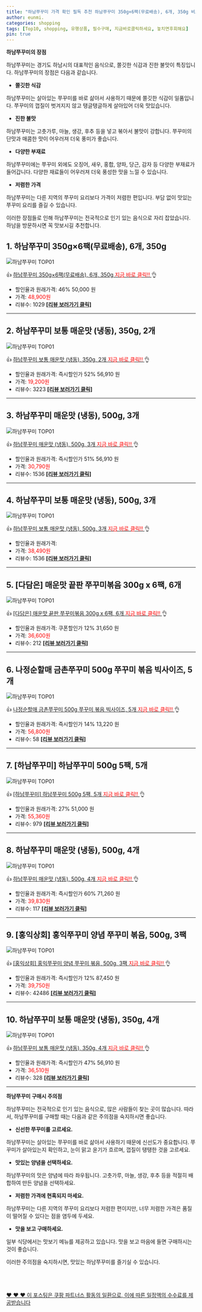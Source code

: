 ```yaml
---
title: "하남쭈꾸미 가격 확인 필독 추천 하남쭈꾸미 350g×6팩(무료배송), 6개, 350g 비교 장점 구매가이드"
author: eunmi.
categories: shopping
tags: [Top10, shopping, 유행상품, 필수구매, 지금바로클릭하세요, 놓치면후회해요]
pin: true
---
```

**하남쭈꾸미의 장점**

하남쭈꾸미는 경기도 하남시의 대표적인 음식으로, 쫄깃한 식감과 진한 불맛이 특징입니다. 하남쭈꾸미의 장점은 다음과 같습니다.

* **쫄깃한 식감**

하남쭈꾸미는 살아있는 쭈꾸미를 바로 삶아서 사용하기 때문에 쫄깃한 식감이 일품입니다. 쭈꾸미의 껍질이 벗겨지지 않고 탱글탱글하게 살아있어 더욱 맛있습니다.

* **진한 불맛**

하남쭈꾸미는 고춧가루, 마늘, 생강, 후추 등을 넣고 볶아서 불맛이 강합니다. 쭈꾸미의 단맛과 매콤한 맛이 어우러져 더욱 풍미가 좋습니다.

* **다양한 부재료**

하남쭈꾸미에는 쭈꾸미 외에도 오징어, 새우, 홍합, 양파, 당근, 감자 등 다양한 부재료가 들어갑니다. 다양한 재료들이 어우러져 더욱 풍성한 맛을 느낄 수 있습니다.

* **저렴한 가격**

하남쭈꾸미는 다른 지역의 쭈꾸미 요리보다 가격이 저렴한 편입니다. 부담 없이 맛있는 쭈꾸미 요리를 즐길 수 있습니다.

이러한 장점들로 인해 하남쭈꾸미는 전국적으로 인기 있는 음식으로 자리 잡았습니다. 하남을 방문하시면 꼭 맛보시길 추천합니다.

   

## 1. 하남쭈꾸미 350g×6팩(무료배송), 6개, 350g

![하남쭈꾸미 TOP01](https://thumbnail10.coupangcdn.com/thumbnails/remote/230x230ex/image/vendor_inventory/d111/76147222fe43e709bd5303df7f865c651ed6d860e930386b088b3b3c814d.jpg)


👍 [하남쭈꾸미 350g×6팩(무료배송), 6개, 350g <font color=red> 지금 바로 클릭!! </font> ](https://link.coupang.com/re/AFFSDP?lptag=AF3617701&subid=GithubCoopas&pageKey=7505027746&traceid=V0-153&itemId=10112249029&vendorItemId=85502818281) 👌 


- 할인율과 원래가격: 46%  50,000   원
- 가격: <span style='color:red'>48,900원</span>
- 리뷰수: 1029  [**[리뷰 보러가기 클릭]**](https://link.coupang.com/re/AFFSDP?lptag=AF3617701&subid=GithubCoopas&pageKey=7505027746&traceid=V0-153&itemId=10112249029&vendorItemId=85502818281)

---


   

## 2. 하남쭈꾸미 보통 매운맛 (냉동), 350g, 2개

![하남쭈꾸미 TOP01](https://thumbnail6.coupangcdn.com/thumbnails/remote/230x230ex/image/retail/images/e487f77d-394c-4ba4-8862-befd2cf048472832334662685519636.png)


👍 [하남쭈꾸미 보통 매운맛 (냉동), 350g, 2개 <font color=red> 지금 바로 클릭!! </font> ](https://link.coupang.com/re/AFFSDP?lptag=AF3617701&subid=GithubCoopas&pageKey=7250917956&traceid=V0-153&itemId=19272258557&vendorItemId=86387427051) 👌 


- 할인율과 원래가격: 즉시할인가 52%  56,910   원
- 가격: <span style='color:red'>19,200원</span>
- 리뷰수: 3223  [**[리뷰 보러가기 클릭]**](https://link.coupang.com/re/AFFSDP?lptag=AF3617701&subid=GithubCoopas&pageKey=7250917956&traceid=V0-153&itemId=19272258557&vendorItemId=86387427051)

---


   

## 3. 하남쭈꾸미 매운맛 (냉동), 500g, 3개

![하남쭈꾸미 TOP01](https://thumbnail10.coupangcdn.com/thumbnails/remote/230x230ex/image/retail/images/0be02548-fe67-4f25-8c0b-d9edad1a1e126574719600702821894.png)


👍 [하남쭈꾸미 매운맛 (냉동), 500g, 3개 <font color=red> 지금 바로 클릭!! </font> ](https://link.coupang.com/re/AFFSDP?lptag=AF3617701&subid=GithubCoopas&pageKey=7250917955&traceid=V0-153&itemId=19233099529&vendorItemId=86349568770) 👌 


- 할인율과 원래가격: 즉시할인가 51%  56,910   원
- 가격: <span style='color:red'>30,790원</span>
- 리뷰수: 1536  [**[리뷰 보러가기 클릭]**](https://link.coupang.com/re/AFFSDP?lptag=AF3617701&subid=GithubCoopas&pageKey=7250917955&traceid=V0-153&itemId=19233099529&vendorItemId=86349568770)

---


   

## 4. 하남쭈꾸미 보통 매운맛 (냉동), 500g, 3개

![하남쭈꾸미 TOP01](https://thumbnail9.coupangcdn.com/thumbnails/remote/230x230ex/image/retail/images/4f201a9e-a587-47b9-93eb-6fca067b33a15177599749908112757.png)


👍 [하남쭈꾸미 보통 매운맛 (냉동), 500g, 3개 <font color=red> 지금 바로 클릭!! </font> ](https://link.coupang.com/re/AFFSDP?lptag=AF3617701&subid=GithubCoopas&pageKey=7250917956&traceid=V0-153&itemId=19224579481&vendorItemId=86341242188) 👌 


- 할인율과 원래가격: 
- 가격: <span style='color:red'>38,490원</span>
- 리뷰수: 1536  [**[리뷰 보러가기 클릭]**](https://link.coupang.com/re/AFFSDP?lptag=AF3617701&subid=GithubCoopas&pageKey=7250917956&traceid=V0-153&itemId=19224579481&vendorItemId=86341242188)

---


   

## 5. [다담은] 매운맛 끝판 쭈꾸미볶음 300g x 6팩, 6개

![하남쭈꾸미 TOP01](https://thumbnail6.coupangcdn.com/thumbnails/remote/230x230ex/image/vendor_inventory/6873/c3ce82555ee936466670956ed7f7f025df3d8d6e688f2223c7b21aa84925.jpg)


👍 [[다담은] 매운맛 끝판 쭈꾸미볶음 300g x 6팩, 6개 <font color=red> 지금 바로 클릭!! </font> ](https://link.coupang.com/re/AFFSDP?lptag=AF3617701&subid=GithubCoopas&pageKey=4606433126&traceid=V0-153&itemId=5687483716&vendorItemId=72456066498) 👌 


- 할인율과 원래가격: 쿠폰할인가 12%  31,650   원
- 가격: <span style='color:red'>36,600원</span>
- 리뷰수: 212  [**[리뷰 보러가기 클릭]**](https://link.coupang.com/re/AFFSDP?lptag=AF3617701&subid=GithubCoopas&pageKey=4606433126&traceid=V0-153&itemId=5687483716&vendorItemId=72456066498)

---


   

## 6. 나정순할매 금촌쭈꾸미 500g 쭈꾸미 볶음 빅사이즈, 5개

![하남쭈꾸미 TOP01](https://thumbnail9.coupangcdn.com/thumbnails/remote/230x230ex/image/vendor_inventory/e24c/429bc774085f04ddb65fce6be49c87bbdb5d822677b8f9b9e3045029a0f5.jpg)


👍 [나정순할매 금촌쭈꾸미 500g 쭈꾸미 볶음 빅사이즈, 5개 <font color=red> 지금 바로 클릭!! </font> ](https://link.coupang.com/re/AFFSDP?lptag=AF3617701&subid=GithubCoopas&pageKey=7373358708&traceid=V0-153&itemId=19025389690&vendorItemId=80265112871) 👌 


- 할인율과 원래가격: 즉시할인가 14%  13,220   원
- 가격: <span style='color:red'>56,800원</span>
- 리뷰수: 58  [**[리뷰 보러가기 클릭]**](https://link.coupang.com/re/AFFSDP?lptag=AF3617701&subid=GithubCoopas&pageKey=7373358708&traceid=V0-153&itemId=19025389690&vendorItemId=80265112871)

---


   

## 7. [하남쭈꾸미] 하남쭈꾸미 500g 5팩, 5개

![하남쭈꾸미 TOP01](https://thumbnail6.coupangcdn.com/thumbnails/remote/230x230ex/image/vendor_inventory/3c8d/2be1a83b4860df59cb11fcdda0a05512bd5ab4f546c3df58e8478bacc1cc.jpg)


👍 [[하남쭈꾸미] 하남쭈꾸미 500g 5팩, 5개 <font color=red> 지금 바로 클릭!! </font> ](https://link.coupang.com/re/AFFSDP?lptag=AF3617701&subid=GithubCoopas&pageKey=109368160&traceid=V0-153&itemId=15597001122&vendorItemId=86673844816) 👌 


- 할인율과 원래가격: 27%  51,000   원
- 가격: <span style='color:red'>55,360원</span>
- 리뷰수: 979  [**[리뷰 보러가기 클릭]**](https://link.coupang.com/re/AFFSDP?lptag=AF3617701&subid=GithubCoopas&pageKey=109368160&traceid=V0-153&itemId=15597001122&vendorItemId=86673844816)

---


   

## 8. 하남쭈꾸미 매운맛 (냉동), 500g, 4개

![하남쭈꾸미 TOP01](https://thumbnail7.coupangcdn.com/thumbnails/remote/230x230ex/image/retail/images/3a525c38-1ff9-451b-bfaf-9d9a64725bf23220479851506462967.png)


👍 [하남쭈꾸미 매운맛 (냉동), 500g, 4개 <font color=red> 지금 바로 클릭!! </font> ](https://link.coupang.com/re/AFFSDP?lptag=AF3617701&subid=GithubCoopas&pageKey=7250917955&traceid=V0-153&itemId=19233099639&vendorItemId=86349568887) 👌 


- 할인율과 원래가격: 즉시할인가 60%  71,260   원
- 가격: <span style='color:red'>39,830원</span>
- 리뷰수: 117  [**[리뷰 보러가기 클릭]**](https://link.coupang.com/re/AFFSDP?lptag=AF3617701&subid=GithubCoopas&pageKey=7250917955&traceid=V0-153&itemId=19233099639&vendorItemId=86349568887)

---


   

## 9. [홍익상회] 홍익쭈꾸미 양념 쭈꾸미 볶음, 500g, 3팩

![하남쭈꾸미 TOP01](https://thumbnail6.coupangcdn.com/thumbnails/remote/230x230ex/image/vendor_inventory/05ce/0bdbf8860f8c9399a50bf4bff707576e103217772ab0dd21d7eb684e060c.jpg)


👍 [[홍익상회] 홍익쭈꾸미 양념 쭈꾸미 볶음, 500g, 3팩 <font color=red> 지금 바로 클릭!! </font> ](https://link.coupang.com/re/AFFSDP?lptag=AF3617701&subid=GithubCoopas&pageKey=7350344603&traceid=V0-153&itemId=18913218118&vendorItemId=85919519379) 👌 


- 할인율과 원래가격: 즉시할인가 12%  87,450   원
- 가격: <span style='color:red'>39,750원</span>
- 리뷰수: 42486  [**[리뷰 보러가기 클릭]**](https://link.coupang.com/re/AFFSDP?lptag=AF3617701&subid=GithubCoopas&pageKey=7350344603&traceid=V0-153&itemId=18913218118&vendorItemId=85919519379)

---


   

## 10. 하남쭈꾸미 보통 매운맛 (냉동), 350g, 4개

![하남쭈꾸미 TOP01](https://thumbnail9.coupangcdn.com/thumbnails/remote/230x230ex/image/retail/images/aa486c13-8503-4dc2-af9e-cba0fb3d83636753904533597485705.png)


👍 [하남쭈꾸미 보통 매운맛 (냉동), 350g, 4개 <font color=red> 지금 바로 클릭!! </font> ](https://link.coupang.com/re/AFFSDP?lptag=AF3617701&subid=GithubCoopas&pageKey=7250917956&traceid=V0-153&itemId=19272259157&vendorItemId=86387427945) 👌 


- 할인율과 원래가격: 즉시할인가 47%  56,910   원
- 가격: <span style='color:red'>36,510원</span>
- 리뷰수: 328  [**[리뷰 보러가기 클릭]**](https://link.coupang.com/re/AFFSDP?lptag=AF3617701&subid=GithubCoopas&pageKey=7250917956&traceid=V0-153&itemId=19272259157&vendorItemId=86387427945)

---
**하남쭈꾸미 구매시 주의점**

하남쭈꾸미는 전국적으로 인기 있는 음식으로, 많은 사람들이 찾는 곳이 많습니다. 따라서, 하남쭈꾸미를 구매할 때는 다음과 같은 주의점을 숙지하시면 좋습니다.

* **신선한 쭈꾸미를 고르세요.**

하남쭈꾸미는 살아있는 쭈꾸미를 바로 삶아서 사용하기 때문에 신선도가 중요합니다. 쭈꾸미가 살아있는지 확인하고, 눈이 맑고 윤기가 흐르며, 껍질이 탱탱한 것을 고르세요.

* **맛있는 양념을 선택하세요.**

하남쭈꾸미의 맛은 양념에 따라 좌우됩니다. 고춧가루, 마늘, 생강, 후추 등을 적절히 배합하여 만든 양념을 선택하세요.

* **저렴한 가격에 현혹되지 마세요.**

하남쭈꾸미는 다른 지역의 쭈꾸미 요리보다 저렴한 편이지만, 너무 저렴한 가격은 품질이 떨어질 수 있다는 점을 염두에 두세요.

* **맛을 보고 구매하세요.**

일부 식당에서는 맛보기 메뉴를 제공하고 있습니다. 맛을 보고 마음에 들면 구매하시는 것이 좋습니다.

이러한 주의점을 숙지하시면, 맛있는 하남쭈꾸미를 즐기실 수 있습니다.<br><br><br><br><br> [ ❤ ❤ ❤ 이 포스팅은 쿠팡 파트너스 활동의 일환으로, 이에 따른 일정액의 수수료를 제공받습니다](https://link.coupang.com/a/bcEFyh)